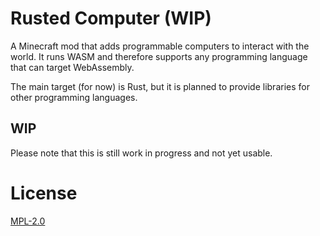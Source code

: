 # Rusted Computer (WIP)

A Minecraft mod that adds programmable computers to interact with the world.
It runs WASM and therefore supports any programming language that can target WebAssembly.

The main target (for now) is Rust, but it is planned to provide libraries for other programming languages.

## WIP

Please note that this is still work in progress and not yet usable.

# License

[MPL-2.0](/LICENSE)

